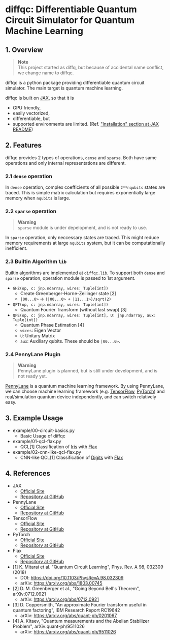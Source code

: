 # diffqc: Differentiable Quantum Circuit Simulator for Quantum Machine Learning

## 1. Overview
> **Note**  
> This project started as diffq, but because of accidental name conflict,
> we change name to diffqc.

diffqc is a python package providing differentiable quantum circuit simulator.
The main target is quantum machine learning.

diffqc is built on [JAX](https://jax.readthedocs.io/en/latest/), so
that it is
* GPU friendly,
* easily vectorized,
* differentiable, but
* supported environments are limited. (Ref.
["Installation" section at JAX README](https://github.com/google/jax#installation))

## 2. Features
diffqc provides 2 types of operations, `dense` and `sparse`. Both have
same operations and only internal representations are different.

### 2.1 `dense` operation
In `dense` operation, complex coefficients of all possible
`2**nqubits` states are traced. This is simple matrix calculation but
requires exponentially large memory when `nqubits` is large.

### 2.2 `sparse` operation

> **Warning**  
> `sparse` module is under depelopment, and is not ready to use.

In `sparse` operation, only neccessary states are traced. This might
reduce memory requirements at large `nqubits` system, but it can be
computationally inefficient.

### 2.3 Builtin Algorithm `lib`
Builtin algorithms are implemented at `diffqc.lib`. To support both
`dense` and `sparse` operation, operation module is passed to 1st
argument.


* `GHZ(op, c: jnp.ndarray, wires: Tuple[int])`
  * Create Greenberger-Horne-Zeilinger state [2]
  * `|00...0>` -> `(|00...0> + |11...1>)/sqrt(2)`
* `QFT(op, c: jnp.ndarray, wires: Tuple[int])`
  * Quantum Fourier Transform (without last swap) [3]
* `QPE(op, c: jnp.ndarray, wires: Tuple[int], U: jnp.ndarray, aux: Tuple[int])`
  * Quantum Phase Estimation [4]
  * `wires`: Eigen Vector
  * `U`: Unitary Matrix
  * `aux`: Auxiliary qubits. These should be `|00...0>`.


### 2.4 PennyLane Plugin

> **Warning**  
> PennyLane plugin is planned, but is still under development, and is not ready yet.

[PennyLane](https://pennylane.ai/) is a quantum machine learning
framework. By using PennyLane, we can choose machine learning
framework (e.g. [TensorFlow](https://www.tensorflow.org/),
[PyTorch](https://pytorch.org/)) and real/simulation quantum device
independently, and can switch relatively easy.

## 3. Example Usage
- example/00-circuit-basics.py
  - Basic Usage of diffqc
- example/01-qcl-flax.py
  - QCL[1] Classification of [Iris](https://scikit-learn.org/stable/datasets/toy_dataset.html#iris-dataset) with [Flax](https://flax.readthedocs.io/en/latest/index.html)
- example/02-cnn-like-qcl-flax.py
  - CNN-like QCL[1] Classification of [Digits](https://scikit-learn.org/stable/datasets/toy_dataset.html#digits-dataset) with [Flax](https://flax.readthedocs.io/en/latest/index.html)


## 4. References
- JAX
  - [Official Site](https://jax.readthedocs.io/en/latest/)
  - [Repository at GitHub](https://github.com/google/jax)
- PennyLane
  - [Official Site](https://pennylane.ai/)
  - [Repository at GitHub](https://github.com/PennyLaneAI/pennylane)
- TensorFlow
  - [Official Site](https://www.tensorflow.org/)
  - [Repository at GitHub](https://github.com/tensorflow/tensorflow)
- PyTorch
  - [Official Site](https://pytorch.org/)
  - [Repository at GitHub](https://github.com/pytorch/pytorch)
- Flax
  - [Official Site](https://flax.readthedocs.io/en/latest/index.html)
  - [Repository at GitHub](https://github.com/google/flax)
- [1] K. Mitarai et al. "Quantum Circuit Learning", Phys. Rev. A 98, 032309 (2018)
  - DOI: https://doi.org/10.1103/PhysRevA.98.032309
  - arXiv: https://arxiv.org/abs/1803.00745
- [2] D. M. Greenberger et al., "Going Beyond Bell's Theorem", arXiv:0712.0921
  - arXiv: https://arxiv.org/abs/0712.0921
- [3] D. Coppersmith, "An approximate Fourier transform useful in quantum factoring",
  IBM Research Report RC19642
  - arXiv: https://arxiv.org/abs/quant-ph/0201067
- [4] A. Kitaev, "Quantum measurements and the Abelian Stabilizer Problem",
  arXiv:quant-ph/9511026
  - arXiv: https://arxiv.org/abs/quant-ph/9511026
